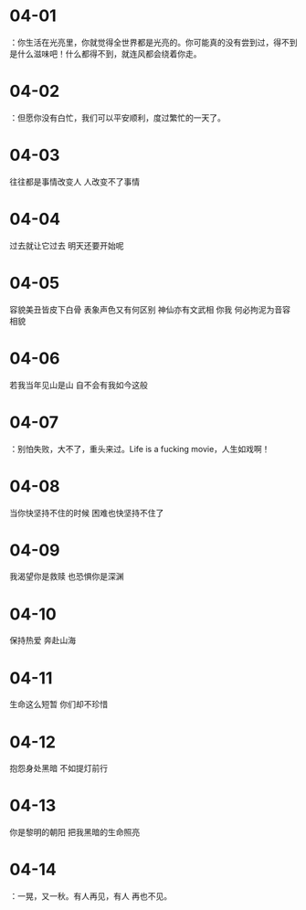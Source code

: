 # 04-01

：你生活在光亮里，你就觉得全世界都是光亮的。你可能真的没有尝到过，得不到是什么滋味吧！什么都得不到，就连风都会绕着你走。

# 04-02

：但愿你没有白忙，我们可以平安顺利，度过繁忙的一天了。

# 04-03

往往都是事情改变人 人改变不了事情

# 04-04

过去就让它过去 明天还要开始呢

# 04-05

容貌美丑皆皮下白骨 表象声色又有何区别 神仙亦有文武相 你我 何必拘泥为音容相貌

# 04-06

若我当年见山是山 自不会有我如今这般

# 04-07

：别怕失败，大不了，重头来过。Life is a fucking movie，人生如戏啊！

# 04-08

当你快坚持不住的时候 困难也快坚持不住了

# 04-09

我渴望你是救赎 也恐惧你是深渊

# 04-10

保持热爱 奔赴山海

# 04-11

生命这么短暂 你们却不珍惜

# 04-12

抱怨身处黑暗 不如提灯前行

# 04-13

你是黎明的朝阳 把我黑暗的生命照亮

# 04-14

：一晃，又一秋。有人再见，有人 再也不见。
